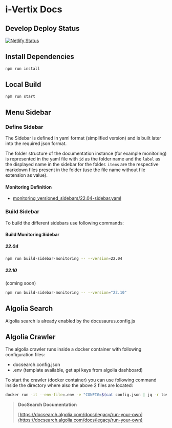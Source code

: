 # i-Vertix Docs

## Develop Deploy Status

[![Netlify Status](https://api.netlify.com/api/v1/badges/04f466d1-1cb3-47a6-a9f9-8aa60a01545d/deploy-status)](https://app.netlify.com/sites/i-vertix-docs-dev/deploys)

## Install Dependencies

```bash
npm run install
```

## Local Build

```bash
npm run start
```

## Menu Sidebar

### Define Sidebar

The Sidebar is defined in yaml format (simplified version) and is built later into the required json format.

The folder structure of the documentation instance (for example monitoring) is represented in the yaml file with
`id` as the folder name and the `label` as the displayed name in the sidebar for the folder.
`items` are the respective markdown files present in the folder (use the file name without file extension as value).

#### Monitoring Definition

- [monitoring_versioned_sidebars/22.04-sidebar.yaml](./monitoring_versioned_sidebars/22.04-sidebar.yaml)

### Build Sidebar

To build the different sidebars use following commands:

#### Build Monitoring Sidebar

##### 22.04

```bash
npm run build-sidebar-monitoring -- --version=22.04
```

##### 22.10

(coming soon)

```bash
npm run build-sidebar-monitoring -- --version="22.10"
```

## Algolia Search

Algolia search is already enabled by the docusaurus.config.js

## Algolia Crawler

The algolia crawler runs inside a docker container with following configuration files:

- docsearch.config.json
- .env (template available, get api keys from algolia dashboard)

To start the crawler (docker container) you can use following command inside the directory where also the above 2 files
are located:

```bash
docker run -it --env-file=.env -e "CONFIG=$(cat config.json | jq -r tostring)" algolia/docsearch-scraper
```

> **DocSearch Documentation**
>
> [https://docsearch.algolia.com/docs/legacy/run-your-own](https://docsearch.algolia.com/docs/legacy/run-your-own)
